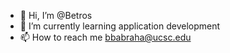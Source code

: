- 👋 Hi, I’m @Betros
- 🌱 I’m currently learning application development
- 📫 How to reach me bbabraha@ucsc.edu

<!---
BetrosA/BetrosA is a ✨ special ✨ repository because its `README.md` (this file) appears on your GitHub profile.
You can click the Preview link to take a look at your changes.
--->
